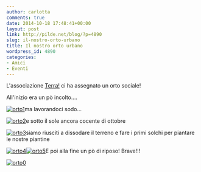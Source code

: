```yaml
---
author: carlotta
comments: true
date: 2014-10-18 17:48:41+00:00
layout: post
link: http://pilde.net/blog/?p=4890
slug: il-nostro-orto-urbano
title: Il nostro orto urbano
wordpress_id: 4890
categories:
- Amici
- Eventi
---
```


L'associazione [Terra!](http://www.terraonlus.it/) ci ha assegnato un orto sociale!

All'inizio era un pò incolto....

[![orto1](http://pilde.net/blog/wp-content/uploads/2014/12/orto1.jpg)](http://pilde.net/blog/wp-content/uploads/2014/12/orto1.jpg)ma lavorandoci sodo...

[![orto2](http://pilde.net/blog/wp-content/uploads/2014/12/orto2.jpg)](http://pilde.net/blog/wp-content/uploads/2014/12/orto2.jpg)e sotto il sole ancora cocente di ottobre

[![orto3](http://pilde.net/blog/wp-content/uploads/2014/12/orto3.jpg)](http://pilde.net/blog/wp-content/uploads/2014/12/orto3.jpg)siamo riusciti a dissodare il terreno e fare i primi solchi per piantare le nostre piantine

[![orto4](http://pilde.net/blog/wp-content/uploads/2014/12/orto4.jpg)](http://pilde.net/blog/wp-content/uploads/2014/12/orto4.jpg)[![orto5](http://pilde.net/blog/wp-content/uploads/2014/12/orto5.jpg)](http://pilde.net/blog/wp-content/uploads/2014/12/orto5.jpg)E poi alla fine un pò di riposo! Brave!!!

[![orto0](http://pilde.net/blog/wp-content/uploads/2014/12/orto0.jpg)](http://pilde.net/blog/wp-content/uploads/2014/12/orto0.jpg)

